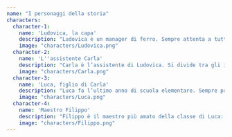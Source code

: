 ```yaml
---
name: "I personaggi della storia"
characters:
  character-1:
    name: 'Ludovica, la capa' 
    description: "Ludovica è un manager di ferro. Sempre attenta a tutti i dettagli, è una lavoratrice instancabile."
    image: "characters/Ludovica.png"
  character-2:
    name: 'L''assistente Carla'
    description: "Carla è l’assistente di Ludovica. Si divide tra gli impegni in ufficio (davvero tanti) e il suo secondo \"lavoro\" di mamma, cercando di essere quanto più presente in famiglia."
    image: "characters/Carla.png"
  character-3:
    name: 'Luca, figlio di Carla'
    description: "Luca fa l’ultimo anno di scuola elementare. Sempre pronto a inseguire un pallone che rotola, ogni tanto trova il tempo per fare i compiti..."
    image: "characters/Luca.png"
  character-4:
    name: 'Maestro Filippo'
    description: "Filippo è il maestro più amato della classe di Luca: si è guadagnato questo privilegio grazie alla sua simpatia, ma anche perché cerca sempre nuove attività creative per liberare la fantasia dei ragazzi!"
    image: "characters/Filippo.png"
---
```

